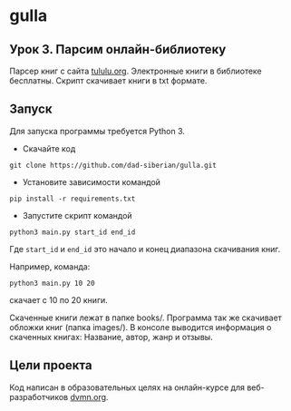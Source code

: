 # gulla

## Урок 3. Парсим онлайн-библиотеку
Парсер книг с сайта [tululu.org](https://tululu.org/). Электронные книги в библиотеке бесплатны. Скрипт скачивает книги в txt формате.


## Запуск

Для запуска программы требуется Python 3.

- Скачайте код 
```
git clone https://github.com/dad-siberian/gulla.git
```
- Установите зависимости командой 
```
pip install -r requirements.txt
```
- Запустите скрипт командой 
```
python3 main.py start_id end_id
```


Где `start_id` и `end_id` это начало и конец диапазона скачивания книг. 

Например, команда:

`python3 main.py 10 20`

скачает с 10 по 20 книги.

Скаченные книги лежат в папке books/. Программа так же скачивает обложки книг (папка images/).
В консоле выводится информация о скаченных книгах: Название, автор, жанр и отзывы.


## Цели проекта

Код написан в образовательных целях на онлайн-курсе для веб-разработчиков [dvmn.org](https://dvmn.org/).
